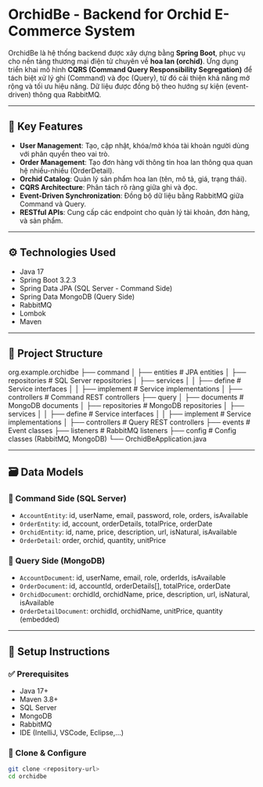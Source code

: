 # OrchidBe - Backend for Orchid E-Commerce System

OrchidBe là hệ thống backend được xây dựng bằng **Spring Boot**, phục vụ cho nền tảng thương mại điện tử chuyên về **hoa lan (orchid)**. Ứng dụng triển khai mô hình **CQRS (Command Query Responsibility Segregation)** để tách biệt xử lý ghi (Command) và đọc (Query), từ đó cải thiện khả năng mở rộng và tối ưu hiệu năng. Dữ liệu được đồng bộ theo hướng sự kiện (event-driven) thông qua RabbitMQ.

---

## 🧩 Key Features

- **User Management**: Tạo, cập nhật, khóa/mở khóa tài khoản người dùng với phân quyền theo vai trò.
- **Order Management**: Tạo đơn hàng với thông tin hoa lan thông qua quan hệ nhiều-nhiều (OrderDetail).
- **Orchid Catalog**: Quản lý sản phẩm hoa lan (tên, mô tả, giá, trạng thái).
- **CQRS Architecture**: Phân tách rõ ràng giữa ghi và đọc.
- **Event-Driven Synchronization**: Đồng bộ dữ liệu bằng RabbitMQ giữa Command và Query.
- **RESTful APIs**: Cung cấp các endpoint cho quản lý tài khoản, đơn hàng, và sản phẩm.

---

## ⚙️ Technologies Used

- Java 17
- Spring Boot 3.2.3
- Spring Data JPA (SQL Server - Command Side)
- Spring Data MongoDB (Query Side)
- RabbitMQ
- Lombok
- Maven

---

## 📁 Project Structure
org.example.orchidbe
├── command
│ ├── entities # JPA entities
│ ├── repositories # SQL Server repositories
│ ├── services
│ │ ├── define # Service interfaces
│ │ ├── implement # Service implementations
│ ├── controllers # Command REST controllers
├── query
│ ├── documents # MongoDB documents
│ ├── repositories # MongoDB repositories
│ ├── services
│ │ ├── define # Service interfaces
│ │ ├── implement # Service implementations
│ ├── controllers # Query REST controllers
├── events # Event classes
├── listeners # RabbitMQ listeners
├── config # Config classes (RabbitMQ, MongoDB)
└── OrchidBeApplication.java

---

## 🗃️ Data Models

### 📌 Command Side (SQL Server)
- `AccountEntity`: id, userName, email, password, role, orders, isAvailable
- `OrderEntity`: id, account, orderDetails, totalPrice, orderDate
- `OrchidEntity`: id, name, price, description, url, isNatural, isAvailable
- `OrderDetail`: order, orchid, quantity, unitPrice

### 📌 Query Side (MongoDB)
- `AccountDocument`: id, userName, email, role, orderIds, isAvailable
- `OrderDocument`: id, accountId, orderDetails[], totalPrice, orderDate
- `OrchidDocument`: orchidId, orchidName, price, description, url, isNatural, isAvailable
- `OrderDetailDocument`: orchidId, orchidName, unitPrice, quantity (embedded)

---

## 🚀 Setup Instructions

### ✅ Prerequisites

- Java 17+
- Maven 3.8+
- SQL Server
- MongoDB
- RabbitMQ
- IDE (IntelliJ, VSCode, Eclipse,...)

### 🧪 Clone & Configure

```bash
git clone <repository-url>
cd orchidbe


